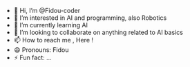 - 👋 Hi, I’m @Fidou-coder
- 👀 I’m interested in AI and programming, also Robotics
- 🌱 I’m currently learning AI
- 💞️ I’m looking to collaborate on anything related to AI basics
- 📫 How to reach me , Here !
- 😄 Pronouns: Fidou
- ⚡ Fun fact: ...

<!---
Fidou-coder/intro is a ✨ special ✨ repository because its `README.md` (this file) appears on your GitHub profile.
You can click the Preview link to take a look at your changes.
--->
